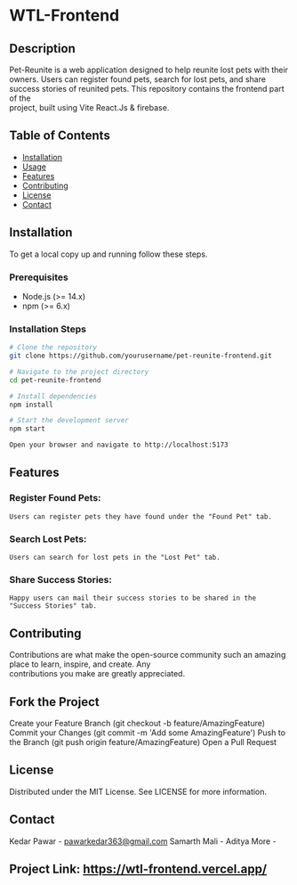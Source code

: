 # WTL-Frontend

## Description
  Pet-Reunite is a web application designed to help reunite lost pets with their owners. Users can register found pets,        search for lost pets, and share success stories of reunited pets. This repository contains the frontend part of the     
  project,   built using Vite React.Js & firebase.

## Table of Contents
- [Installation](#installation)
- [Usage](#usage)
- [Features](#features)
- [Contributing](#contributing)
- [License](#license)
- [Contact](#contact)

## Installation
  To get a local copy up and running follow these steps.

### Prerequisites
- Node.js (>= 14.x)
- npm (>= 6.x)

### Installation Steps
```sh
# Clone the repository
git clone https://github.com/yourusername/pet-reunite-frontend.git

# Navigate to the project directory
cd pet-reunite-frontend

# Install dependencies
npm install

# Start the development server
npm start

Open your browser and navigate to http://localhost:5173
```
## Features


  ### Register Found Pets: 
    Users can register pets they have found under the "Found Pet" tab.
  ### Search Lost Pets: 
    Users can search for lost pets in the "Lost Pet" tab.
  ### Share Success Stories: 
    Happy users can mail their success stories to be shared in the "Success Stories" tab.
    
## Contributing

  Contributions are what make the open-source community such an amazing place to learn, inspire, and create. Any             
  contributions you make are greatly appreciated.

## Fork the Project

  Create your Feature Branch (git checkout -b feature/AmazingFeature)
  Commit your Changes (git commit -m 'Add some AmazingFeature')
  Push to the Branch (git push origin feature/AmazingFeature)
  Open a Pull Request

## License

  Distributed under the MIT License. See LICENSE for more information.

## Contact

  Kedar Pawar - pawarkedar363@gmail.com
  Samarth Mali - 
  Aditya More - 

## Project Link: https://wtl-frontend.vercel.app/
